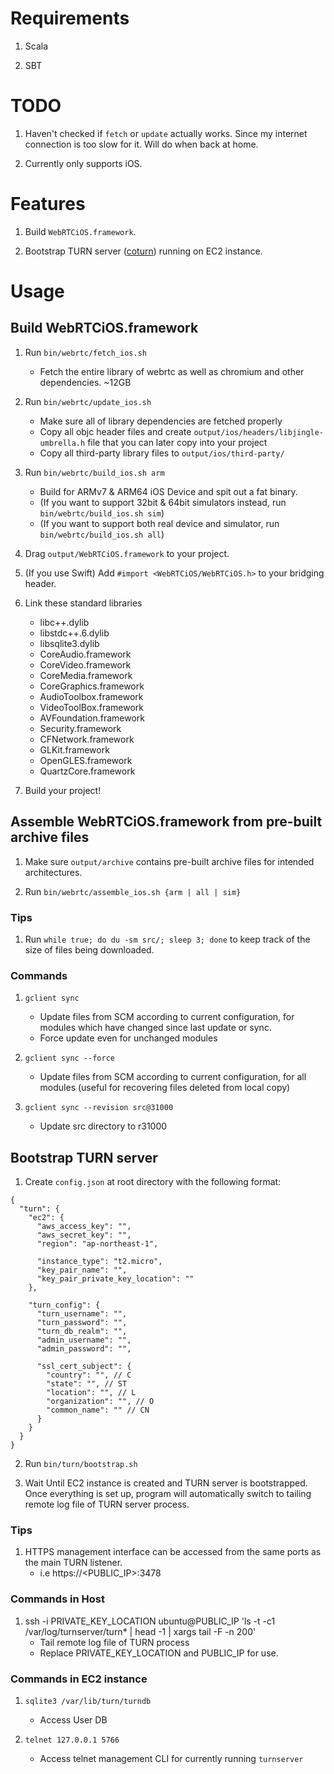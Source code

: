 # Requirements
1. Scala

2. SBT

# TODO
1. Haven't checked if `fetch` or `update` actually works. Since my internet connection is too slow for it. Will do when back at home.

2. Currently only supports iOS.

# Features
1. Build `WebRTCiOS.framework`.

2. Bootstrap TURN server ([coturn](https://github.com/coturn/coturn)) running on EC2 instance.

# Usage
## Build WebRTCiOS.framework
1. Run `bin/webrtc/fetch_ios.sh`
    - Fetch the entire library of webrtc as well as chromium and other dependencies. ~12GB
    
2. Run `bin/webrtc/update_ios.sh`
    - Make sure all of library dependencies are fetched properly
    - Copy all objc header files and create `output/ios/headers/libjingle-umbrella.h` file that you can later copy into your project
    - Copy all third-party library files to `output/ios/third-party/`

3. Run `bin/webrtc/build_ios.sh arm`
    - Build for ARMv7 & ARM64 iOS Device and spit out a fat binary.
    - (If you want to support 32bit & 64bit simulators instead, run `bin/webrtc/build_ios.sh sim`)
    - (If you want to support both real device and simulator, run `bin/webrtc/build_ios.sh all`)
    
4. Drag `output/WebRTCiOS.framework` to your project.

5. (If you use Swift) Add `#import <WebRTCiOS/WebRTCiOS.h>` to your bridging header.
    
6. Link these standard libraries
    - libc++.dylib
    - libstdc++.6.dylib
    - libsqlite3.dylib
    - CoreAudio.framework
    - CoreVideo.framework
    - CoreMedia.framework
    - CoreGraphics.framework
    - AudioToolbox.framework
    - VideoToolBox.framework
    - AVFoundation.framework
    - Security.framework
    - CFNetwork.framework
    - GLKit.framework
    - OpenGLES.framework
    - QuartzCore.framework
    
7. Build your project!

## Assemble WebRTCiOS.framework from pre-built archive files
1. Make sure `output/archive` contains pre-built archive files for intended architectures.

2. Run `bin/webrtc/assemble_ios.sh {arm | all | sim}`

### Tips
1. Run `while true; do du -sm src/; sleep 3; done` to keep track of the size of files being downloaded.

### Commands 
1. `gclient sync`
    - Update files from SCM according to current configuration, for modules which have changed since last update or sync.
    - Force update even for unchanged modules

2. `gclient sync --force`
    - Update files from SCM according to current configuration, for all modules (useful for recovering files deleted from local copy)

3. `gclient sync --revision src@31000`
    - Update src directory to r31000

## Bootstrap TURN server
1. Create `config.json` at root directory with the following format:
```
{
  "turn": {
    "ec2": {
      "aws_access_key": "",
      "aws_secret_key": "",
      "region": "ap-northeast-1",

      "instance_type": "t2.micro",
      "key_pair_name": "",
      "key_pair_private_key_location": ""
    },

    "turn_config": {
      "turn_username": "",
      "turn_password": "",
      "turn_db_realm": "",
      "admin_username": "",
      "admin_password": "",

      "ssl_cert_subject": {
        "country": "", // C
        "state": "", // ST
        "location": "", // L
        "organization": "", // O
        "common_name": "" // CN
      }
    }
  }
}
```
2. Run `bin/turn/bootstrap.sh`

3. Wait Until EC2 instance is created and TURN server is bootstrapped. Once everything is set up, program will automatically switch to tailing remote log file of TURN server process.

### Tips
1. HTTPS management interface can be accessed from the same ports as the main TURN listener.
    - i.e https://<PUBLIC_IP>:3478
    
### Commands in Host
1. ssh -i PRIVATE_KEY_LOCATION ubuntu@PUBLIC_IP 'ls -t -c1 /var/log/turnserver/turn* | head -1 | xargs tail -F -n 200'
    - Tail remote log file of TURN process
    - Replace PRIVATE_KEY_LOCATION and PUBLIC_IP for use.

### Commands in EC2 instance
1. `sqlite3 /var/lib/turn/turndb`
    - Access User DB
    
2. `telnet 127.0.0.1 5766`
    - Access telnet management CLI for currently running `turnserver`
    